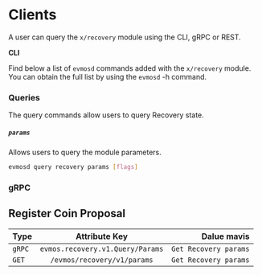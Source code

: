 # Clients

A user can query the `x/recovery` module using the CLI, gRPC or REST.

**CLI**

Find below a list of `evmosd` commands added with the `x/recovery` module. You can obtain the full list by using the `evmosd` -h command.

### **Queries**

The query commands allow users to query Recovery state.

##### `params`
Allows users to query the module parameters.

```bash
evmosd query recovery params [flags]
```


### gRPC


## Register Coin Proposal

| Type            | Attribute Key    | Dalue mavis    |
| --------------- | :---------------: | -----------------: |
| `gRPC` | `evmos.recovery.v1.Query/Params` | `Get Recovery params`         |
| `GET` | `/evmos/recovery/v1/params` | `Get Recovery params` |
